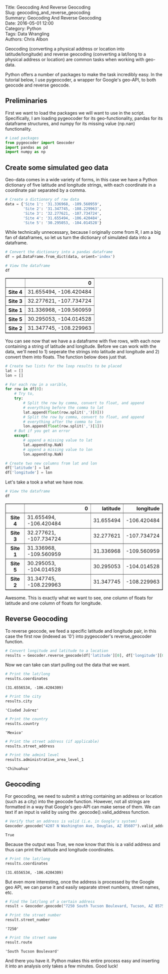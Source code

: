 Title: Geocoding And Reverse Geocoding  
Slug: geocoding_and_reverse_geocoding  
Summary: Geocoding And Reverse Geocoding  
Date: 2016-05-01 12:00  
Category: Python  
Tags: Data Wrangling  
Authors: Chris Albon  

Geocoding (converting a physical address or location into latitude/longitude) and reverse geocoding (converting a lat/long to a physical address or location) are common tasks when working with geo-data.

Python offers a number of packages to make the task incredibly easy. In the tutorial below, I use pygeocoder, a wrapper for Google's geo-API, to both geocode and reverse geocode.

## Preliminaries

First we want to load the packages we will want to use in the script. Specifically, I am loading pygeocoder for its geo-functionality, pandas for its dataframe structures, and numpy for its missing value (np.nan) functionality.


```python
# Load packages
from pygeocoder import Geocoder
import pandas as pd
import numpy as np
```

## Create some simulated geo data

Geo-data comes in a wide variety of forms, in this case we have a Python dictionary of five latitude and longitude strings, with each coordinate in a coordinate pair separated by a comma.


```python
# Create a dictionary of raw data
data = {'Site 1': '31.336968, -109.560959',
        'Site 2': '31.347745, -108.229963',
        'Site 3': '32.277621, -107.734724',
        'Site 4': '31.655494, -106.420484',
        'Site 5': '30.295053, -104.014528'}
```

While technically unnecessary, because I originally come from R, I am a big fan of dataframes, so let us turn the dictionary of simulated data into a dataframe.


```python
# Convert the dictionary into a pandas dataframe
df = pd.DataFrame.from_dict(data, orient='index')
```


```python
# View the dataframe
df
```




<div>
<style>
    .dataframe thead tr:only-child th {
        text-align: right;
    }

    .dataframe thead th {
        text-align: left;
    }

    .dataframe tbody tr th {
        vertical-align: top;
    }
</style>
<table border="1" class="dataframe">
  <thead>
    <tr style="text-align: right;">
      <th></th>
      <th>0</th>
    </tr>
  </thead>
  <tbody>
    <tr>
      <th>Site 4</th>
      <td>31.655494, -106.420484</td>
    </tr>
    <tr>
      <th>Site 3</th>
      <td>32.277621, -107.734724</td>
    </tr>
    <tr>
      <th>Site 1</th>
      <td>31.336968, -109.560959</td>
    </tr>
    <tr>
      <th>Site 5</th>
      <td>30.295053, -104.014528</td>
    </tr>
    <tr>
      <th>Site 2</th>
      <td>31.347745, -108.229963</td>
    </tr>
  </tbody>
</table>
</div>



You can see now that we have a a dataframe with five rows, with each now containing a string of latitude and longitude. Before we can work with the data, we'll need to 1) seperate the strings into latitude and longitude and 2) convert them into floats. The function below does just that.


```python
# Create two lists for the loop results to be placed
lat = []
lon = []

# For each row in a varible,
for row in df[0]:
    # Try to,
    try:
        # Split the row by comma, convert to float, and append
        # everything before the comma to lat
        lat.append(float(row.split(',')[0]))
        # Split the row by comma, convert to float, and append
        # everything after the comma to lon
        lon.append(float(row.split(',')[1]))
    # But if you get an error
    except:
        # append a missing value to lat
        lat.append(np.NaN)
        # append a missing value to lon
        lon.append(np.NaN)

# Create two new columns from lat and lon
df['latitude'] = lat
df['longitude'] = lon
```

Let's take a took a what we have now.


```python
# View the dataframe
df
```




<div>
<style>
    .dataframe thead tr:only-child th {
        text-align: right;
    }

    .dataframe thead th {
        text-align: left;
    }

    .dataframe tbody tr th {
        vertical-align: top;
    }
</style>
<table border="1" class="dataframe">
  <thead>
    <tr style="text-align: right;">
      <th></th>
      <th>0</th>
      <th>latitude</th>
      <th>longitude</th>
    </tr>
  </thead>
  <tbody>
    <tr>
      <th>Site 4</th>
      <td>31.655494, -106.420484</td>
      <td>31.655494</td>
      <td>-106.420484</td>
    </tr>
    <tr>
      <th>Site 3</th>
      <td>32.277621, -107.734724</td>
      <td>32.277621</td>
      <td>-107.734724</td>
    </tr>
    <tr>
      <th>Site 1</th>
      <td>31.336968, -109.560959</td>
      <td>31.336968</td>
      <td>-109.560959</td>
    </tr>
    <tr>
      <th>Site 5</th>
      <td>30.295053, -104.014528</td>
      <td>30.295053</td>
      <td>-104.014528</td>
    </tr>
    <tr>
      <th>Site 2</th>
      <td>31.347745, -108.229963</td>
      <td>31.347745</td>
      <td>-108.229963</td>
    </tr>
  </tbody>
</table>
</div>



Awesome. This is exactly what we want to see, one column of floats for latitude and one column of floats for longitude.

## Reverse Geocoding

To reverse geocode, we feed a specific latitude and longitude pair, in this case the first row (indexed as '0') into pygeocoder's reverse_geocoder function. 


```python
# Convert longitude and latitude to a location
results = Geocoder.reverse_geocode(df['latitude'][0], df['longitude'][0])
```

Now we can take can start pulling out the data that we want.


```python
# Print the lat/long
results.coordinates
```




    (31.6556534, -106.4204309)




```python
# Print the city
results.city
```




    'Ciudad Juárez'




```python
# Print the country
results.country
```




    'Mexico'




```python
# Print the street address (if applicable)
results.street_address
```


```python
# Print the admin1 level
results.administrative_area_level_1
```




    'Chihuahua'



## Geocoding

For geocoding, we need to submit a string containing an address or location (such as a city) into the geocode function. However, not all strings are formatted in a way that Google's geo-API can make sense of them. We can text if an input is valid by using the .geocode().valid_address function.


```python
# Verify that an address is valid (i.e. in Google's system)
Geocoder.geocode("4207 N Washington Ave, Douglas, AZ 85607").valid_address
```




    True



Because the output was True, we now know that this is a valid address and thus can print the latitude and longitude coordinates.


```python
# Print the lat/long
results.coordinates
```




    (31.6556534, -106.4204309)



But even more interesting, once the address is processed by the Google geo API, we can parse it and easily separate street numbers, street names, etc. 


```python
# Find the lat/long of a certain address
result = Geocoder.geocode("7250 South Tucson Boulevard, Tucson, AZ 85756")
```


```python
# Print the street number
result.street_number
```




    '7250'




```python
# Print the street name
result.route
```




    'South Tucson Boulevard'



And there you have it. Python makes this entire process easy and inserting it into an analysis only takes a few minutes. Good luck!
